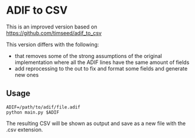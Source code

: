 # ADIF to CSV

This is an improved version based on https://github.com/timseed/adif_to_csv

This version differs with the following:
- that removes some of the strong assumptions of the original implementation where all the ADIF lines have the same
  amount of fields
- add reprocessing to the out to fix and format some fields and generate new ones

## Usage

```
ADIF=/path/to/adif/file.adif
python main.py $ADIF
```

The resulting CSV will be shown as output and save as a new file with the .csv extension.
